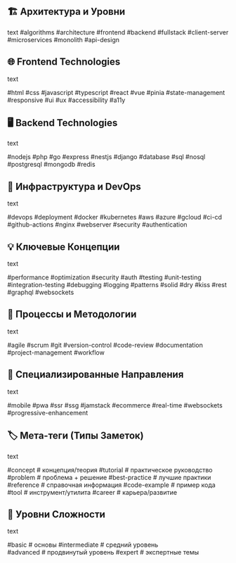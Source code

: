 ## 🏗️ **Архитектура и Уровни**

text
#algorithms
#architecture
#frontend
#backend
#fullstack
#client-server
#microservices
#monolith
#api-design

## 🌐 **Frontend Technologies**

text

#html #css #javascript #typescript
#react #vue  #pinia
 #state-management
#responsive #ui #ux
#accessibility #a11y

## 🖥️ **Backend Technologies**

text

#nodejs #php  #go 
#express #nestjs #django 
#database #sql #nosql
 #postgresql #mongodb #redis

## 🔧 **Инфраструктура и DevOps**

text

#devops #deployment
#docker #kubernetes
#aws #azure #gcloud
#ci-cd #github-actions
#nginx #webserver
#security #authentication

## 💡 **Ключевые Концепции**

text

#performance #optimization
#security #auth
#testing #unit-testing #integration-testing
#debugging #logging
#patterns #solid #dry #kiss
#rest #graphql #websockets

## 🚀 **Процессы и Методологии**

text

#agile #scrum
#git #version-control
#code-review
#documentation
#project-management
#workflow

## 📱 **Специализированные Направления**

text

#mobile #pwa
#ssr #ssg #jamstack
#ecommerce
#real-time #websockets
#progressive-enhancement

## 🏷️ **Мета-теги (Типы Заметок)**

text

#concept        # концепция/теория
#tutorial       # практическое руководство
#problem        # проблема + решение
#best-practice  # лучшие практики
#reference      # справочная информация
#code-example   # пример кода
#tool           # инструмент/утилита
#career         # карьера/развитие

## 🎯 **Уровни Сложности**

text

#basic          # основы
#intermediate   # средний уровень  
#advanced       # продвинутый уровень
#expert         # экспертные темы